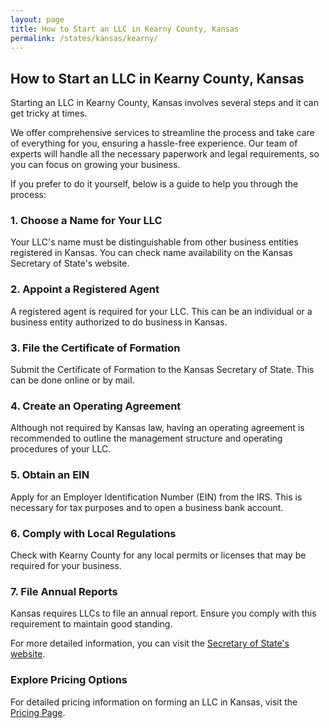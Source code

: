 ```yaml
---
layout: page
title: How to Start an LLC in Kearny County, Kansas
permalink: /states/kansas/kearny/
---
```


<h2>How to Start an LLC in Kearny County, Kansas</h2>

<p>Starting an LLC in Kearny County, Kansas involves several steps and it can get tricky at times.</p>

<p>We offer comprehensive services to streamline the process and take care of everything for you, ensuring a hassle-free experience. Our team of experts will handle all the necessary paperwork and legal requirements, so you can focus on growing your business.</p>

<p>If you prefer to do it yourself, below is a guide to help you through the process:</p>

<h3>1. Choose a Name for Your LLC</h3>
<p>Your LLC's name must be distinguishable from other business entities registered in Kansas. You can check name availability on the Kansas Secretary of State's website.</p>

<h3>2. Appoint a Registered Agent</h3>
<p>A registered agent is required for your LLC. This can be an individual or a business entity authorized to do business in Kansas.</p>

<h3>3. File the Certificate of Formation</h3>
<p>Submit the Certificate of Formation to the Kansas Secretary of State. This can be done online or by mail.</p>

<h3>4. Create an Operating Agreement</h3>
<p>Although not required by Kansas law, having an operating agreement is recommended to outline the management structure and operating procedures of your LLC.</p>

<h3>5. Obtain an EIN</h3>
<p>Apply for an Employer Identification Number (EIN) from the IRS. This is necessary for tax purposes and to open a business bank account.</p>

<h3>6. Comply with Local Regulations</h3>
<p>Check with Kearny County for any local permits or licenses that may be required for your business.</p>

<h3>7. File Annual Reports</h3>
<p>Kansas requires LLCs to file an annual report. Ensure you comply with this requirement to maintain good standing.</p>

<p>For more detailed information, you can visit the <a href="https://www.sos.kansas.gov/">Secretary of State's website</a>.</p>

<h3>Explore Pricing Options</h3>
<p>For detailed pricing information on forming an LLC in Kansas, visit the <a href="{ '/new-pricing/' | relative_url }">Pricing Page</a>.</p>
